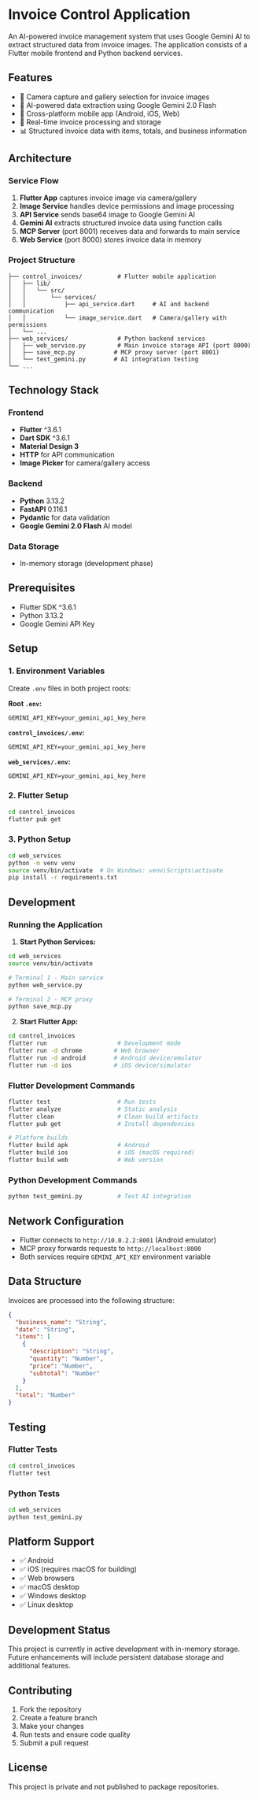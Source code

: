 # Invoice Control Application

An AI-powered invoice management system that uses Google Gemini AI to extract structured data from invoice images. The application consists of a Flutter mobile frontend and Python backend services.

## Features

- 📸 Camera capture and gallery selection for invoice images
- 🤖 AI-powered data extraction using Google Gemini 2.0 Flash
- 📱 Cross-platform mobile app (Android, iOS, Web)
- 🔄 Real-time invoice processing and storage
- 📊 Structured invoice data with items, totals, and business information

## Architecture

### Service Flow
1. **Flutter App** captures invoice image via camera/gallery
2. **Image Service** handles device permissions and image processing
3. **API Service** sends base64 image to Google Gemini AI
4. **Gemini AI** extracts structured invoice data using function calls
5. **MCP Server** (port 8001) receives data and forwards to main service
6. **Web Service** (port 8000) stores invoice data in memory

### Project Structure
```
├── control_invoices/          # Flutter mobile application
│   ├── lib/
│   │   └── src/
│   │       └── services/
│   │           ├── api_service.dart     # AI and backend communication
│   │           └── image_service.dart   # Camera/gallery with permissions
│   └── ...
├── web_services/              # Python backend services
│   ├── web_service.py         # Main invoice storage API (port 8000)
│   ├── save_mcp.py           # MCP proxy server (port 8001)
│   └── test_gemini.py        # AI integration testing
└── ...
```

## Technology Stack

### Frontend
- **Flutter** ^3.6.1
- **Dart SDK** ^3.6.1
- **Material Design 3**
- **HTTP** for API communication
- **Image Picker** for camera/gallery access

### Backend
- **Python** 3.13.2
- **FastAPI** 0.116.1
- **Pydantic** for data validation
- **Google Gemini 2.0 Flash** AI model

### Data Storage
- In-memory storage (development phase)

## Prerequisites

- Flutter SDK ^3.6.1
- Python 3.13.2
- Google Gemini API Key

## Setup

### 1. Environment Variables
Create `.env` files in both project roots:

**Root `.env`:**
```env
GEMINI_API_KEY=your_gemini_api_key_here
```

**`control_invoices/.env`:**
```env
GEMINI_API_KEY=your_gemini_api_key_here
```

**`web_services/.env`:**
```env
GEMINI_API_KEY=your_gemini_api_key_here
```

### 2. Flutter Setup
```bash
cd control_invoices
flutter pub get
```

### 3. Python Setup
```bash
cd web_services
python -m venv venv
source venv/bin/activate  # On Windows: venv\Scripts\activate
pip install -r requirements.txt
```

## Development

### Running the Application

1. **Start Python Services:**
```bash
cd web_services
source venv/bin/activate

# Terminal 1 - Main service
python web_service.py

# Terminal 2 - MCP proxy
python save_mcp.py
```

2. **Start Flutter App:**
```bash
cd control_invoices
flutter run                    # Development mode
flutter run -d chrome         # Web browser
flutter run -d android        # Android device/emulator
flutter run -d ios            # iOS device/simulator
```

### Flutter Development Commands
```bash
flutter test                   # Run tests
flutter analyze                # Static analysis
flutter clean                  # Clean build artifacts
flutter pub get                # Install dependencies

# Platform builds
flutter build apk              # Android
flutter build ios              # iOS (macOS required)
flutter build web              # Web version
```

### Python Development Commands
```bash
python test_gemini.py          # Test AI integration
```

## Network Configuration

- Flutter connects to `http://10.0.2.2:8001` (Android emulator)
- MCP proxy forwards requests to `http://localhost:8000`
- Both services require `GEMINI_API_KEY` environment variable

## Data Structure

Invoices are processed into the following structure:
```json
{
  "business_name": "String",
  "date": "String",
  "items": [
    {
      "description": "String",
      "quantity": "Number",
      "price": "Number",
      "subtotal": "Number"
    }
  ],
  "total": "Number"
}
```

## Testing

### Flutter Tests
```bash
cd control_invoices
flutter test
```

### Python Tests
```bash
cd web_services
python test_gemini.py
```

## Platform Support

- ✅ Android
- ✅ iOS (requires macOS for building)
- ✅ Web browsers
- ✅ macOS desktop
- ✅ Windows desktop
- ✅ Linux desktop

## Development Status

This project is currently in active development with in-memory storage. Future enhancements will include persistent database storage and additional features.

## Contributing

1. Fork the repository
2. Create a feature branch
3. Make your changes
4. Run tests and ensure code quality
5. Submit a pull request

## License

This project is private and not published to package repositories.
